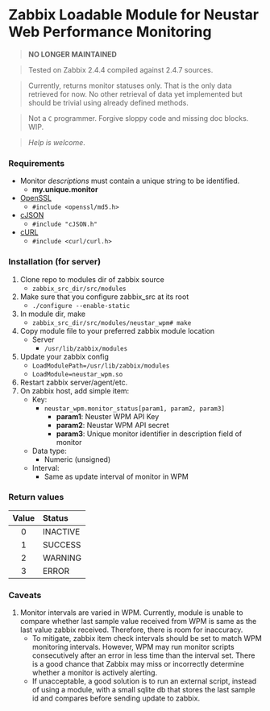 # Zabbix Loadable Module for Neustar Web Performance Monitoring

> **NO LONGER MAINTAINED**

> Tested on Zabbix 2.4.4 compiled against 2.4.7 sources.

> Currently, returns monitor statuses only. That is the only data retrieved for now. No other retrieval of data yet implemented but should be trivial using already defined methods.

> Not a `C` programmer. Forgive sloppy code and missing doc blocks. WIP.

> *Help is welcome*.

### Requirements
- Monitor *descriptions* must contain a unique string to be identified.
  - **my.unique.monitor**
- [OpenSSL](https://www.openssl.org/docs/manmaster/ssl/ssl.html)
  - `#include <openssl/md5.h>`
 - [cJSON](https://sourceforge.net/projects/cjson/)
   - `#include "cJSON.h"`
 - [cURL](https://curl.haxx.se/libcurl/c/)
   - `#include <curl/curl.h>`
### Installation (for server)
1. Clone repo to modules dir of zabbix source
    - `zabbix_src_dir/src/modules`
2. Make sure that you configure zabbix_src at its root
   - `./configure --enable-static`
3. In module dir, make
   - `zabbix_src_dir/src/modules/neustar_wpm# make`
4. Copy module file to your preferred zabbix module location
   - Server
     - `/usr/lib/zabbix/modules`
5. Update your zabbix config
   - `LoadModulePath=/usr/lib/zabbix/modules`
   - `LoadModule=neustar_wpm.so`
6. Restart zabbix server/agent/etc.
7. On zabbix host, add simple item:
   - Key:
     - `neustar_wpm.monitor_status[param1, param2, param3]`
       - **param1**: Neuster WPM API Key
       - **param2**: Neustar WPM API secret
       - **param3**: Unique monitor identifier in description field of monitor
   - Data type:
     - Numeric (unsigned)
   - Interval:
     - Same as update interval of monitor in WPM

### Return values

| Value         | Status        |
|:-------------:|:------------- |
| 0             | INACTIVE      |
| 1             | SUCCESS       |
| 2             | WARNING       |
| 3             | ERROR         |

### Caveats
1. Monitor intervals are varied in WPM. Currently, module is unable to compare whether last sample value received from WPM is same as the last value zabbix received. Therefore, there is room for inaccuracy.
   - To mitigate, zabbix item check intervals should be set to match WPM monitoring intervals. However, WPM may run monitor scripts consecutively after an error in less time than the interval set. There is a good chance that Zabbix may miss or incorrectly determine whether a monitor is actively alerting.
   - If unacceptable, a good solution is to run an external script, instead of using a module, with a small sqlite db that stores the last sample id and compares before sending update to zabbix.
